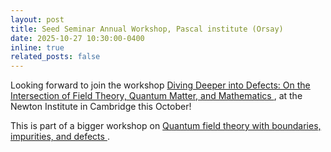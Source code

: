 ```yaml
---
layout: post
title: Seed Seminar Annual Workshop, Pascal institute (Orsay)
date: 2025-10-27 10:30:00-0400
inline: true
related_posts: false
---
```


Looking forward to join the workshop <a href="https://www.newton.ac.uk/event/bidw02/"> Diving Deeper into Defects: On the Intersection of Field Theory, Quantum Matter, and Mathematics </a>, at the Newton Institute in Cambridge this October!

This is part of a bigger workshop on <a href="https://www.newton.ac.uk/event/bid/"> Quantum field theory with boundaries, impurities, and defects </a>.
